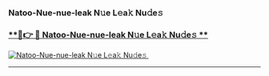 ### Natoo-Nue-nue-leak N𝚞e L𝚎a𝚔 Nu𝚍e𝚜   

### [ **🔗👉 🔴 Natoo-Nue-nue-leak N𝚞e L𝚎a𝚔 Nu𝚍e𝚜 **](https://taap.it/xNRuk4)  

[![Natoo-Nue-nue-leak N𝚞e L𝚎a𝚔 Nu𝚍e𝚜 ](https://i.imgur.com/0qMVB7G.gif)](https://taap.it/xNRuk4)  

___  
